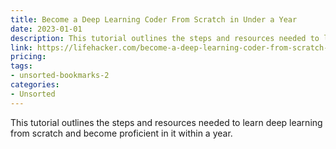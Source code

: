 ```yaml
---
title: Become a Deep Learning Coder From Scratch in Under a Year
date: 2023-01-01
description: This tutorial outlines the steps and resources needed to learn deep learning from scratch and become proficient in it within a year.
link: https://lifehacker.com/become-a-deep-learning-coder-from-scratch-in-under-a-ye-1822763353
pricing: 
tags: 
- unsorted-bookmarks-2 
categories: 
- Unsorted 
---
```


This tutorial outlines the steps and resources needed to learn deep learning from scratch and become proficient in it within a year.